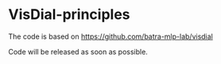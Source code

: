 # VisDial-principles

The code is based on https://github.com/batra-mlp-lab/visdial

Code will be released as soon as possible.

